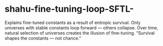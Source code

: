 # shahu-fine-tuning-loop-SFTL-
Explains fine-tuned constants as a result of entropic survival. Only universes with stable constants loop forward — others collapse. Over time, natural selection of universes creates the illusion of fine-tuning.  “Survival shapes the constants — not chance.”

